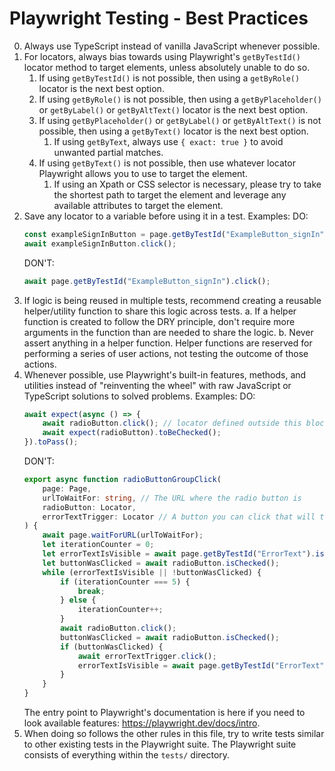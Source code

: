 # Playwright Testing - Best Practices
0. Always use TypeScript instead of vanilla JavaScript whenever possible.
1. For locators, always bias towards using Playwright's `getByTestId()` locator method to target elements, unless absolutely unable to do so.
    1. If using `getByTestId()` is not possible, then using a `getByRole()` locator is the next best option.
    2. If using `getByRole()` is not possible, then using a `getByPlaceholder()` or `getByLabel()` or `getByAltText()` locator is the next best option.
    3. If using `getByPlaceholder()` or `getByLabel()` or `getByAltText()` is not possible, then using a `getByText()` locator is the next best option.
        1. If using `getByText`, always use `{ exact: true }` to avoid unwanted partial matches.
    5. If using `getByText()` is not possible, then use whatever locator Playwright allows you to use to target the element.
        1. If using an Xpath or CSS selector is necessary, please try to take the shortest path to target the element and leverage any available attributes to target the element.
2. Save any locator to a variable before using it in a test. Examples:
    DO:
    ```typescript
    const exampleSignInButton = page.getByTestId("ExampleButton_signIn");
    await exampleSignInButton.click();
    ```
    DON'T:
    ```typescript
    await page.getByTestId("ExampleButton_signIn").click();
    ```
3. If logic is being reused in multiple tests, recommend creating a reusable helper/utility function to share this logic across tests. a. If a helper function is created to follow the DRY principle, don't require more arguments in the function than are needed to share the logic. b. Never assert anything in a helper function. Helper functions are reserved for performing a series of user actions, not testing the outcome of those actions.
4. Whenever possible, use Playwright's built-in features, methods, and utilities instead of "reinventing the wheel" with raw JavaScript or TypeScript solutions to solved problems. Examples:
    DO:
    ```typescript
    await expect(async () => {
        await radioButton.click(); // locator defined outside this block
        await expect(radioButton).toBeChecked();
    }).toPass();
    ```
    DON'T:
    ```typescript
    export async function radioButtonGroupClick(
        page: Page,
        urlToWaitFor: string, // The URL where the radio button is
        radioButton: Locator,
        errorTextTrigger: Locator // A button you can click that will throw error text if the radio button wasn't clicked
    ) {
        await page.waitForURL(urlToWaitFor);
        let iterationCounter = 0;
        let errorTextIsVisible = await page.getByTestId("ErrorText").isVisible();
        let buttonWasClicked = await radioButton.isChecked();
        while (errorTextIsVisible || !buttonWasClicked) {
            if (iterationCounter === 5) {
                break;
            } else {
                iterationCounter++;
            }
            await radioButton.click();
            buttonWasClicked = await radioButton.isChecked();
            if (buttonWasClicked) {
                await errorTextTrigger.click();
                errorTextIsVisible = await page.getByTestId("ErrorText").isVisible();
            }
        }
    }
    ```
    The entry point to Playwright's documentation is here if you need to look available features: https://playwright.dev/docs/intro.
5. When doing so follows the other rules in this file, try to write tests similar to other existing tests in the Playwright suite. The Playwright suite consists of everything within the `tests/` directory.
